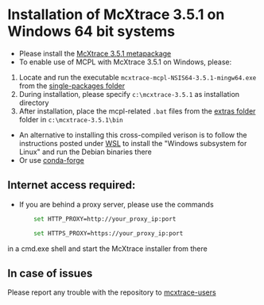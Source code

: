 # Installation of McXtrace 3.5.1 on Windows 64 bit systems

* Please install the [McXtrace 3.5.1 metapackage](https://download.mcxtrace.org/mcxtrace-3.5.1/windows/McXtrace-Metapackage-3.5.1-win64.exe)
* To enable use of MCPL with McXtrace 3.5.1 on Windows, please:
 1) Locate and run the executable `mcxtrace-mcpl-NSIS64-3.5.1-mingw64.exe` from the [single-packages folder](https://download.mcxtrace.org/mcxtrace-3.5.1/windows/single-packages)
 2) During installation, please specify `c:\mcxtrace-3.5.1` as installation directory
 3) After installation, place the mcpl-related `.bat` files from the [extras folder](https://download.mcxtrace.org/mcxtrace-3.5.1/windows/extras) folder in `c:\mcxtrace-3.5.1\bin`


* An alternative to installing this cross-compiled verison is to follow the instructions
posted under [WSL](WSL/README.md) to install the "Windows subsystem for Linux" and run the Debian binaries there
* Or use [conda-forge](../conda/README.md)

## Internet access required:
* If you are behind a proxy server, please use the commands
	```bash
		set HTTP_PROXY=http://your_proxy_ip:port
	```
	```bash
		set HTTPS_PROXY=https://your_proxy_ip:port
	```
in a cmd.exe shell and start the McXtrace installer from there	

## In case of issues
Please report any trouble with the repository to [mcxtrace-users](mailto:mcxtrace-users@mcxtrace.org)

